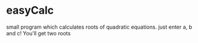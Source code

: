 # easyCalc
small program which calculates roots of quadratic equations.
just enter a, b and c! You'll get two roots
